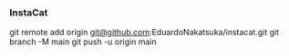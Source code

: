 ### InstaCat

git remote add origin git@github.com:EduardoNakatsuka/instacat.git
git branch -M main
git push -u origin main